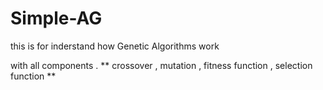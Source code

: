 # Simple-AG

this is for inderstand how  Genetic Algorithms work 

with  all components .
** crossover , mutation , fitness function  , selection  function **
